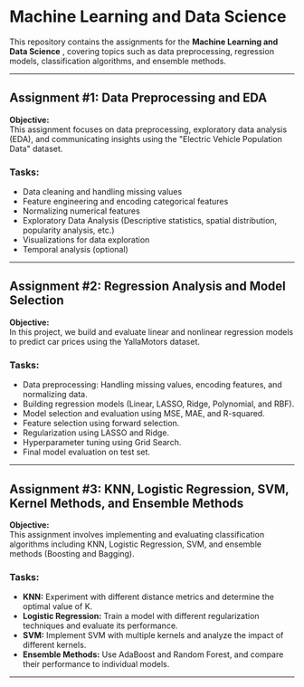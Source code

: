 # Machine Learning and Data Science

This repository contains the assignments for the **Machine Learning and Data Science** , covering topics such as data preprocessing, regression models, classification algorithms, and ensemble methods.

---

## Assignment #1: Data Preprocessing and EDA

**Objective:**  
This assignment focuses on data preprocessing, exploratory data analysis (EDA), and communicating insights using the "Electric Vehicle Population Data" dataset.

### Tasks:
- Data cleaning and handling missing values
- Feature engineering and encoding categorical features
- Normalizing numerical features
- Exploratory Data Analysis (Descriptive statistics, spatial distribution, popularity analysis, etc.)
- Visualizations for data exploration
- Temporal analysis (optional)

---

## Assignment #2: Regression Analysis and Model Selection

**Objective:**  
In this project, we build and evaluate linear and nonlinear regression models to predict car prices using the YallaMotors dataset.

### Tasks:
- Data preprocessing: Handling missing values, encoding features, and normalizing data.
- Building regression models (Linear, LASSO, Ridge, Polynomial, and RBF).
- Model selection and evaluation using MSE, MAE, and R-squared.
- Feature selection using forward selection.
- Regularization using LASSO and Ridge.
- Hyperparameter tuning using Grid Search.
- Final model evaluation on test set.

---

## Assignment #3: KNN, Logistic Regression, SVM, Kernel Methods, and Ensemble Methods

**Objective:**  
This assignment involves implementing and evaluating classification algorithms including KNN, Logistic Regression, SVM, and ensemble methods (Boosting and Bagging).

### Tasks:
- **KNN:** Experiment with different distance metrics and determine the optimal value of K.
- **Logistic Regression:** Train a model with different regularization techniques and evaluate its performance.
- **SVM:** Implement SVM with multiple kernels and analyze the impact of different kernels.
- **Ensemble Methods:** Use AdaBoost and Random Forest, and compare their performance to individual models.

---
